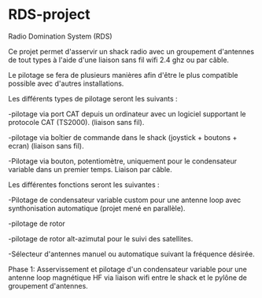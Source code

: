 # RDS-project
Radio Domination System (RDS) 

Ce projet permet d'asservir un shack radio avec un groupement d'antennes de tout types à l'aide d'une liaison sans fil wifi 2.4 ghz ou par câble. 

Le pilotage se fera de plusieurs manières afin d'être le plus compatible possible avec d'autres installations. 

Les différents types de pilotage seront les suivants :

-pilotage via port CAT depuis un ordinateur avec un logiciel supportant le protocole CAT (TS2000). (liaison sans fil). 

-pilotage via boîtier de commande dans le shack (joystick + boutons + ecran) (liaison sans fil). 

-Pilotage via bouton, potentiomètre, uniquement pour le condensateur variable dans un premier temps. Liaison par câble. 

Les différentes fonctions seront les suivantes :

-Pilotage de condensateur variable custom pour une antenne loop avec synthonisation automatique (projet mené en parallèle). 

-pilotage de rotor

-pilotage de rotor alt-azimutal pour le suivi des satellites. 

-Sélecteur d'antennes manuel ou automatique suivant la fréquence désirée. 


Phase 1: Asservissement et pilotage d'un condensateur variable pour une antenne loop magnétique HF via liaison wifi entre le shack et le pylône de groupement d'antennes. 


